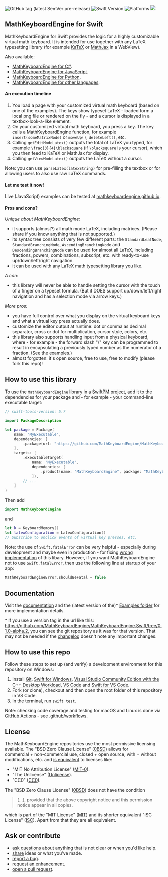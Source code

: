 ![GitHub tag (latest SemVer pre-release)](https://img.shields.io/github/v/tag/MathKeyboardEngine/MathKeyboardEngine.Swift?include_prereleases&style=flat-square)
![Swift Version](https://img.shields.io/badge/Swift-5.7-black.svg)
![Platforms](https://img.shields.io/badge/Platform-Linux|macOS|iOS|Windows-black.svg)
![](https://badgen.net/badge/test%20coverage/100%25/green)

## MathKeyboardEngine for Swift

MathKeyboardEngine for Swift provides the logic for a highly customizable virtual math keyboard. It is intended for use together with any LaTeX typesetting library (for example [KaTeX](https://katex.org) or [MathJax](https://www.mathjax.org) in a WebView).

Also available:

- [MathKeyboardEngine for C#](https://github.com/MathKeyboardEngine/MathKeyboardEngine.CSharp#readme).
- [MathKeyboardEngine for JavaScript](https://github.com/MathKeyboardEngine/MathKeyboardEngine#readme).
- [MathKeyboardEngine for Python](https://github.com/MathKeyboardEngine/MathKeyboardEngine.Python#readme).
- [MathKeyboardEngine for other languages](https://github.com/MathKeyboardEngine).

#### An execution timeline

1. You load a page with your customized virtual math keyboard (based on one of the examples). The keys show typeset LaTeX - loaded form a local png file or rendered on the fly - and a cursor is displayed in a textbox-look-a-like element.
1. On your customized virtual math keyboard, you press a key. The key calls a MathKeyboardEngine function, for example `insert(someMatrixNode)` or `moveUp()`, `deleteLeft()`, etc.
1. Calling `getEditModeLatex()` outputs the total of LaTeX you typed, for example `\frac{3}{4}\blacksquare` (if `\blacksquare` is your cursor), which you then feed to KaTeX or MathJax for display.
1. Calling `getViewModeLatex()` outputs the LaTeX without a cursor.

Note: you can use `parseLatex(latexString)` for pre-filling the textbox or for allowing users to also use raw LaTeX commands.

#### Let me test it now!

Live (JavaScript) examples can be tested at [mathkeyboardengine.github.io](https://mathkeyboardengine.github.io).

#### Pros and cons?

<i>Unique about MathKeyboardEngine:</i>

- it supports (almost?) all math mode LaTeX, including matrices. (Please share if you know anything that is not supported.)
- its syntax tree consists of very few different parts: the `StandardLeafNode`, `StandardBranchingNode`, `AscendingBranchingNode` and `DescendingBranchingNode` can be used for almost all LaTeX, including fractions, powers, combinations, subscript, etc. with ready-to-use up/down/left/right navigation.
- it can be used with any LaTeX math typesetting library you like.

<i>A con:</i>

- this library will never be able to handle setting the cursor with the touch of a finger on a typeset formula. (But it DOES support up/down/left/right navigation and has a selection mode via arrow keys.)

<i>More pros:</i>

- you have full control over what you display on the virtual keyboard keys and what a virtual key press actually does.
- customize the editor output at runtime: dot or comma as decimal separator, cross or dot for multiplication, cursor style, colors, etc.
- this library also supports handling input from a physical keyboard, where - for example - the forward slash "/" key can be programmed to result in encapsulating a previously typed number as the numerator of a fraction. (See the examples.)
- almost forgotten: it's open source, free to use, free to modify (please fork this repo)!


## How to use this library

To use the `MathKeyboardEngine` library in a [SwiftPM project](https://www.swift.org/package-manager),
add it to the dependencies for your package and - for example - your command-line executable target:

```swift
// swift-tools-version: 5.7

import PackageDescription

let package = Package(
    name: "MyExecutable",
    dependencies: [
        .package(url: "https://github.com/MathKeyboardEngine/MathKeyboardEngine.Swift", from: "0.1.0"),
    ],
    targets: [
        .executableTarget(
            name: "MyExecutable",
            dependencies: [
                .product(name: "MathKeyboardEngine", package: "MathKeyboardEngine.Swift"),
            ]),
        // ...
    ]
)
```
Then add
```swift
import MathKeyboardEngine
```
and
```swift
let k = KeyboardMemory()
let latexConfiguration = LatexConfiguration()
// Subscribe to onclick events of virtual key presses, etc.
```

Note: the use of `Swift.fatalError` can be very helpful - especially during development and maybe even in production - for fixing [wrong implementation](https://github.com/MathKeyboardEngine/MathKeyboardEngine.Swift/search?q=MathKeyboardEngineError) of this libary. However, if you want MathKeyboardEngine not to use `Swift.fatalError`, then use the following line at startup of your app:
```swift
MathKeyboardEngineError.shouldBeFatal = false
```

## Documentation

Visit the [documentation](https://mathkeyboardengine.github.io/docs/swift/latest/) and the (latest version of the)* [Examples folder](https://github.com/MathKeyboardEngine/MathKeyboardEngine.Swift/tree/main/Examples) for more implementation details.

\* If you use a version tag in the url like this: https://github.com/MathKeyboardEngine/MathKeyboardEngine.Swift/tree/0.1.0-alpha.2, you can see the git repository as it was for that version. That may not be needed if the [changelog](https://github.com/MathKeyboardEngine/MathKeyboardEngine.Swift/tree/main/CHANGELOG.md) doesn't note any important changes.


## How to use this repo

Follow these steps to set up (and verify) a development environment for this repository on Windows:

1. Install [Git](https://git-scm.com/downloads), [Swift for Windows](https://www.swift.org/download/), [Visual Studio Community Edition with the C++ Desktop Workload](https://visualstudio.microsoft.com/vs/community/), [VS Code](https://code.visualstudio.com/download) and [Swift for VS Code](https://marketplace.visualstudio.com/items?itemName=sswg.swift-lang).
1. Fork (or clone), checkout and then open the root folder of this repository in VS Code.
1. In the terminal, run `swift test`.

Note: checking code coverage and testing for macOS and Linux is done via [GitHub Actions](https://github.com/MathKeyboardEngine/MathKeyboardEngine.Swift/actions) - see [.github/workflows](https://github.com/MathKeyboardEngine/MathKeyboardEngine.Swift/blob/main/.github/workflows/swift.yml).


## License

The MathKeyboardEngine repositories use the most permissive licensing available. The "BSD Zero Clause License" ([0BSD](https://choosealicense.com/licenses/0bsd/)) allows for<br/>
commercial + non-commercial use, closed + open source, with + without modifications, etc. and [is equivalent](https://github.com/github/choosealicense.com/issues/805) to licenses like:

- "MIT No Attribution License" ([MIT-0](https://choosealicense.com/licenses/mit-0//)).
- "The Unlicense" ([Unlicense](https://choosealicense.com/licenses/unlicense/)).
- "CC0" ([CC0](https://choosealicense.com/licenses/cc0/)).

The "BSD Zero Clause License" ([0BSD](https://choosealicense.com/licenses/0bsd/)) does not have the condition

> (...), provided that the above copyright notice and this permission notice appear in all copies.

which is part of the "MIT License" ([MIT](https://choosealicense.com/licenses/mit/)) and its shorter equivalent "ISC License" ([ISC](https://choosealicense.com/licenses/isc/)). Apart from that they are all equivalent.


## Ask or contribute

- [ask questions](https://github.com/MathKeyboardEngine/MathKeyboardEngine.Swift/discussions) about anything that is not clear or when you'd like help.
- [share](https://github.com/MathKeyboardEngine/MathKeyboardEngine.Swift/discussions) ideas or what you've made.
- [report a bug](https://github.com/MathKeyboardEngine/MathKeyboardEngine.Swift/issues).
- [request an enhancement](https://github.com/MathKeyboardEngine/MathKeyboardEngine.Swift/issues).
- [open a pull request](https://github.com/MathKeyboardEngine/MathKeyboardEngine.Swift/pulls).
